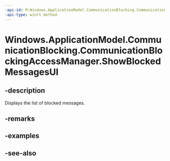 ```yaml
---
-api-id: M:Windows.ApplicationModel.CommunicationBlocking.CommunicationBlockingAccessManager.ShowBlockedMessagesUI
-api-type: winrt method
---
```


<!-- Method syntax
public void ShowBlockedMessagesUI()
-->

# Windows.ApplicationModel.CommunicationBlocking.CommunicationBlockingAccessManager.ShowBlockedMessagesUI

## -description
Displays the list of blocked messages.

## -remarks

## -examples

## -see-also

